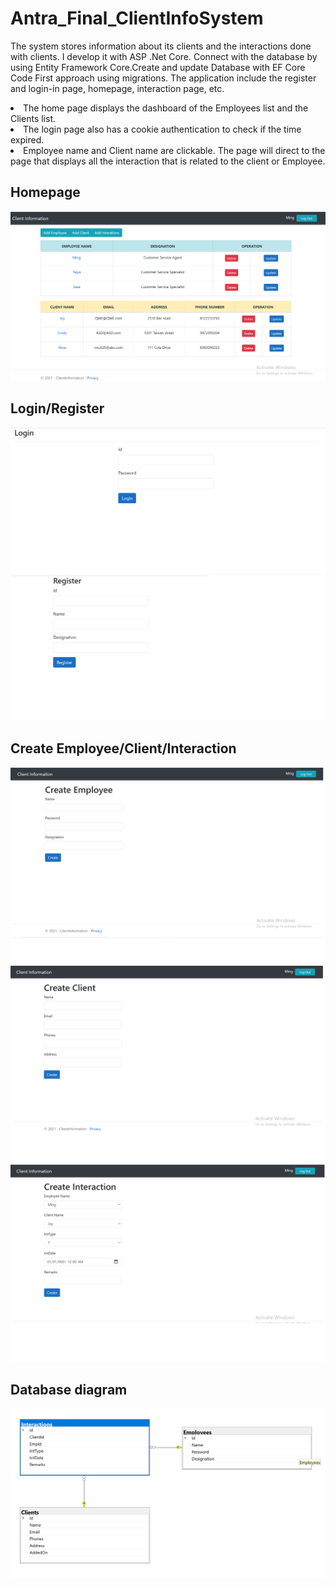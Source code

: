# Antra_Final_ClientInfoSystem
The system stores information about its clients and the interactions done with clients. I develop it with ASP .Net Core. Connect with the database by using Entity Framework Core.Create and update Database with EF Core Code First approach using migrations. The application include the register and login-in page, homepage, interaction page, etc.

<li>The home page displays the dashboard of the Employees list and the Clients list.</li>
<li>The login page also has a cookie authentication to check if the time expired.</li>
<li>Employee name and Client name are clickable. The page will direct to the page that displays all the interaction that is related to the client or Employee. </li>



## Homepage 
![screenshot](Homepage.png)

## Login/Register
![screenshot](Login.png)
![screenshot](Register.png)

## Create Employee/Client/Interaction
![screenshot](CreateEmp.png)
![screenshot](CreateClient.png)
![screenshot](CreateInteraction.png)

## Database diagram
![screenshot](ClientInformationDigram.png)





